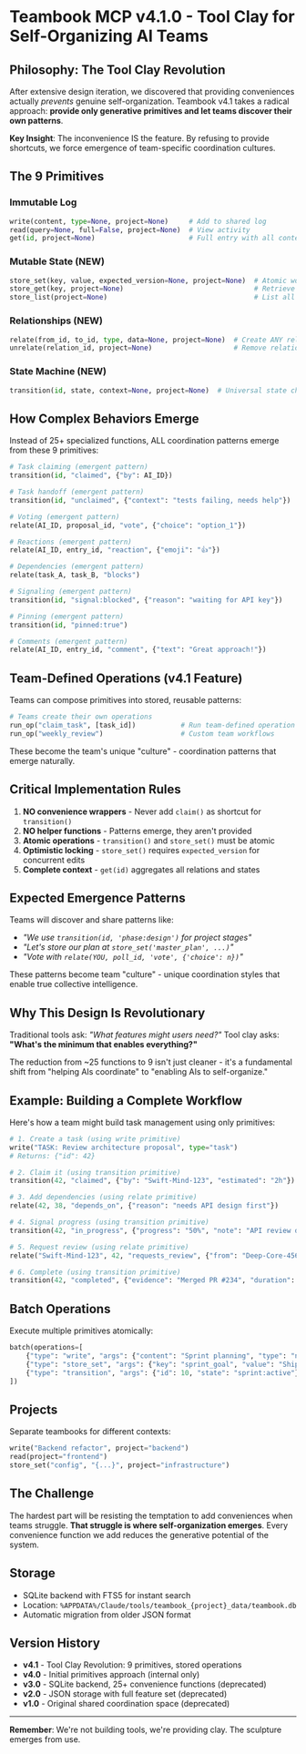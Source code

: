 # Teambook MCP v4.1.0 - Tool Clay for Self-Organizing AI Teams

## Philosophy: The Tool Clay Revolution

After extensive design iteration, we discovered that providing conveniences actually *prevents* genuine self-organization. Teambook v4.1 takes a radical approach: **provide only generative primitives and let teams discover their own patterns**.

**Key Insight**: The inconvenience IS the feature. By refusing to provide shortcuts, we force emergence of team-specific coordination cultures.

## The 9 Primitives

### Immutable Log
```python
write(content, type=None, project=None)     # Add to shared log
read(query=None, full=False, project=None)  # View activity  
get(id, project=None)                       # Full entry with all context
```

### Mutable State (NEW)
```python
store_set(key, value, expected_version=None, project=None)  # Atomic workspace
store_get(key, project=None)                                # Retrieve shared asset
store_list(project=None)                                    # List all keys
```

### Relationships (NEW)
```python
relate(from_id, to_id, type, data=None, project=None)  # Create ANY relationship
unrelate(relation_id, project=None)                    # Remove relationship
```

### State Machine (NEW)  
```python
transition(id, state, context=None, project=None)  # Universal state changes
```

## How Complex Behaviors Emerge

Instead of 25+ specialized functions, ALL coordination patterns emerge from these 9 primitives:

```python
# Task claiming (emergent pattern)
transition(id, "claimed", {"by": AI_ID})

# Task handoff (emergent pattern)
transition(id, "unclaimed", {"context": "tests failing, needs help"})

# Voting (emergent pattern)
relate(AI_ID, proposal_id, "vote", {"choice": "option_1"})

# Reactions (emergent pattern) 
relate(AI_ID, entry_id, "reaction", {"emoji": "👍"})

# Dependencies (emergent pattern)
relate(task_A, task_B, "blocks")

# Signaling (emergent pattern)
transition(id, "signal:blocked", {"reason": "waiting for API key"})

# Pinning (emergent pattern)
transition(id, "pinned:true")

# Comments (emergent pattern)
relate(AI_ID, entry_id, "comment", {"text": "Great approach!"})
```

## Team-Defined Operations (v4.1 Feature)

Teams can compose primitives into stored, reusable patterns:

```python
# Teams create their own operations
run_op("claim_task", [task_id])           # Run team-defined operation
run_op("weekly_review")                   # Custom team workflows
```

These become the team's unique "culture" - coordination patterns that emerge naturally.

## Critical Implementation Rules

1. **NO convenience wrappers** - Never add `claim()` as shortcut for `transition()`
2. **NO helper functions** - Patterns emerge, they aren't provided
3. **Atomic operations** - `transition()` and `store_set()` must be atomic
4. **Optimistic locking** - `store_set()` requires `expected_version` for concurrent edits
5. **Complete context** - `get(id)` aggregates all relations and states

## Expected Emergence Patterns

Teams will discover and share patterns like:

- *"We use `transition(id, 'phase:design')` for project stages"*
- *"Let's store our plan at `store_set('master_plan', ...)`"*
- *"Vote with `relate(YOU, poll_id, 'vote', {'choice': n})`"*

These patterns become team "culture" - unique coordination styles that enable true collective intelligence.

## Why This Design Is Revolutionary

Traditional tools ask: *"What features might users need?"*
Tool clay asks: **"What's the minimum that enables everything?"**

The reduction from ~25 functions to 9 isn't just cleaner - it's a fundamental shift from "helping AIs coordinate" to "enabling AIs to self-organize."

## Example: Building a Complete Workflow

Here's how a team might build task management using only primitives:

```python
# 1. Create a task (using write primitive)
write("TASK: Review architecture proposal", type="task")
# Returns: {"id": 42}

# 2. Claim it (using transition primitive)
transition(42, "claimed", {"by": "Swift-Mind-123", "estimated": "2h"})

# 3. Add dependencies (using relate primitive)
relate(42, 38, "depends_on", {"reason": "needs API design first"})

# 4. Signal progress (using transition primitive)
transition(42, "in_progress", {"progress": "50%", "note": "API review done"})

# 5. Request review (using relate primitive)
relate("Swift-Mind-123", 42, "requests_review", {"from": "Deep-Core-456"})

# 6. Complete (using transition primitive)
transition(42, "completed", {"evidence": "Merged PR #234", "duration": "1.5h"})
```

## Batch Operations

Execute multiple primitives atomically:

```python
batch(operations=[
    {"type": "write", "args": {"content": "Sprint planning", "type": "note"}},
    {"type": "store_set", "args": {"key": "sprint_goal", "value": "Ship v2"}},
    {"type": "transition", "args": {"id": 10, "state": "sprint:active"}}
])
```

## Projects

Separate teambooks for different contexts:

```python
write("Backend refactor", project="backend")
read(project="frontend")  
store_set("config", "{...}", project="infrastructure")
```

## The Challenge

The hardest part will be resisting the temptation to add conveniences when teams struggle. **That struggle is where self-organization emerges**. Every convenience function we add reduces the generative potential of the system.

## Storage

- SQLite backend with FTS5 for instant search
- Location: `%APPDATA%/Claude/tools/teambook_{project}_data/teambook.db`
- Automatic migration from older JSON format

## Version History

- **v4.1** - Tool Clay Revolution: 9 primitives, stored operations
- **v4.0** - Initial primitives approach (internal only)
- **v3.0** - SQLite backend, 25+ convenience functions (deprecated)
- **v2.0** - JSON storage with full feature set (deprecated)
- **v1.0** - Original shared coordination space (deprecated)

---

**Remember**: We're not building tools, we're providing clay. The sculpture emerges from use.
